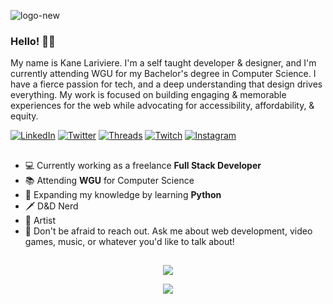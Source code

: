 ![logo-new](https://github.com/knlrvr/knlrvr/assets/91632194/061941c4-0858-483b-8ab3-f4954201e34a)

### Hello! 👋🏼
My name is Kane Lariviere. I'm a self taught developer & designer, and I'm currently attending WGU for my Bachelor's degree in Computer Science. I have a fierce passion for tech, and a deep understanding that design drives everything. My work is focused on building engaging & memorable experiences for the web while advocating for accessibility, affordability, & equity.

[![LinkedIn](https://img.shields.io/badge/linkedin-%230077B5.svg?style=for-the-badge&logo=linkedin&logoColor=white)](https://linkedin.com/in/kane-lariviere) [![Twitter](https://img.shields.io/badge/Twitter-%231DA1F2.svg?style=for-the-badge&logo=Twitter&logoColor=white)](https://twitter.com/knlrvr) [![Threads](https://img.shields.io/badge/Threads-000000?style=for-the-badge&logo=Threads&logoColor=white)](https://www.threads.net/@kanelarivieresucks) [![Twitch](https://img.shields.io/badge/Twitch-%239146FF.svg?style=for-the-badge&logo=Twitch&logoColor=white)](https://twitch.tv/kanolariv) [![Instagram](https://img.shields.io/badge/Instagram-%23E4405F.svg?style=for-the-badge&logo=Instagram&logoColor=white)](https://instagram.com/kanelarivieresucks)

## 
- 💻 Currently working as a freelance **Full Stack Developer**
- 📚 Attending **WGU** for Computer Science
- 🐍 Expanding my knowledge by learning **Python**
- 🗡️ D&D Nerd
- 🎸 Artist
- 💬 Don't be afraid to reach out. Ask me about web development, video games, music, or whatever you'd like to talk about!
##

<p align="center">
  <img src="https://github-readme-streak-stats.herokuapp.com/?user=knlrvr&theme=highcontrast&hide_border=true" />
</p>

<p align="center">
  <img src="https://github-readme-stats.vercel.app/api/top-langs/?username=knlrvr&theme=highcontrast&show_icons=true&hide_border=true&layout=compact" />
</p>
